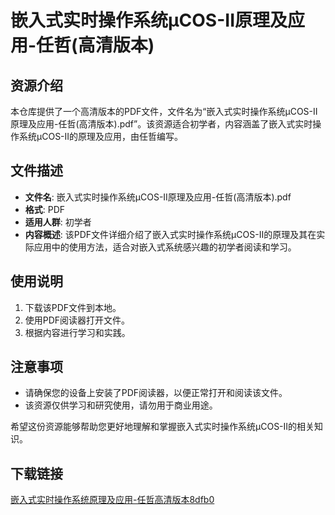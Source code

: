 # 嵌入式实时操作系统μCOS-II原理及应用-任哲(高清版本)

## 资源介绍

本仓库提供了一个高清版本的PDF文件，文件名为“嵌入式实时操作系统μCOS-II原理及应用-任哲(高清版本).pdf”。该资源适合初学者，内容涵盖了嵌入式实时操作系统μCOS-II的原理及应用，由任哲编写。

## 文件描述

- **文件名**: 嵌入式实时操作系统μCOS-II原理及应用-任哲(高清版本).pdf
- **格式**: PDF
- **适用人群**: 初学者
- **内容概述**: 该PDF文件详细介绍了嵌入式实时操作系统μCOS-II的原理及其在实际应用中的使用方法，适合对嵌入式系统感兴趣的初学者阅读和学习。

## 使用说明

1. 下载该PDF文件到本地。
2. 使用PDF阅读器打开文件。
3. 根据内容进行学习和实践。

## 注意事项

- 请确保您的设备上安装了PDF阅读器，以便正常打开和阅读该文件。
- 该资源仅供学习和研究使用，请勿用于商业用途。

希望这份资源能够帮助您更好地理解和掌握嵌入式实时操作系统μCOS-II的相关知识。

## 下载链接

[嵌入式实时操作系统原理及应用-任哲高清版本8dfb0](https://pan.quark.cn/s/a8adecc7bf3d)